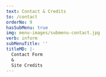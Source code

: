 ```yaml
---
text: Contact & Credits
to: /contact
orderNo: 9
hasSubMenu: true
img: menu-images/submenu-contact.jpg
verb: inform
subMenuTitle: ''
titleMD: |-
  Contact Form  
  &  
  Site Credits
---
```

